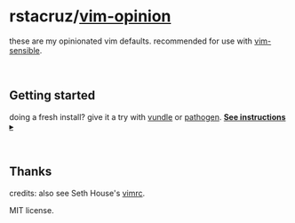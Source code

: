 # rstacruz/[vim-opinion](plugin/options.vim)

these are my opinionated vim defaults.
recommended for use with [vim-sensible](https://github.com/tpope/vim-sensible).

<br>

## Getting started

doing a fresh install? give it a try with [vundle] or [pathogen].
**[See instructions ▸](doc/Starter_pack.md)**

<br>

## Thanks

credits: also see Seth House's [vimrc][search].

MIT license.

[search]: https://github.com/search?utf8=%E2%9C%93&q=%22best+goddamn+vimrc+in+the+whole+world%22&type=Code&ref=searchresults
[vundle]: https://github.com/gmarik/Vundle.vim
[pathogen]: http://github.com/tpope/vim-pathogen
